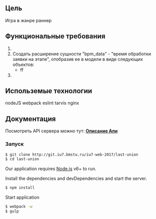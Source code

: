 ## Цель
Игра в жанре раннер

## Функциональные требования
1.
2. Создать расширение сущности "bpm_data" - "время обработки заявки на этапе", отобразив ее в модели в виде следующих объектов:
    - <a>ff</a>
3.

## Использемые технологии
nodeJS
webpack
eslint
tarvis
nginx

## Документация
Посмотреть API сервера можно тут: <a href="https://app.swaggerhub.com/apis/HustonMmmavr/server_api/1.0.0" style="font-weight: bold">Описание Апи</a>

### Запуск
```sh
$ git clone http://git.iu7.bmstu.ru/iu7-web-2017/last-union
$ cd last-union
```

Our application requires [Node.js](https://nodejs.org/) v6+ to run.

Install the dependencies and devDependencies and start the server.

```sh
$ npm install
```
Start application

```sh
$ webpack -w
$ gulp
```
